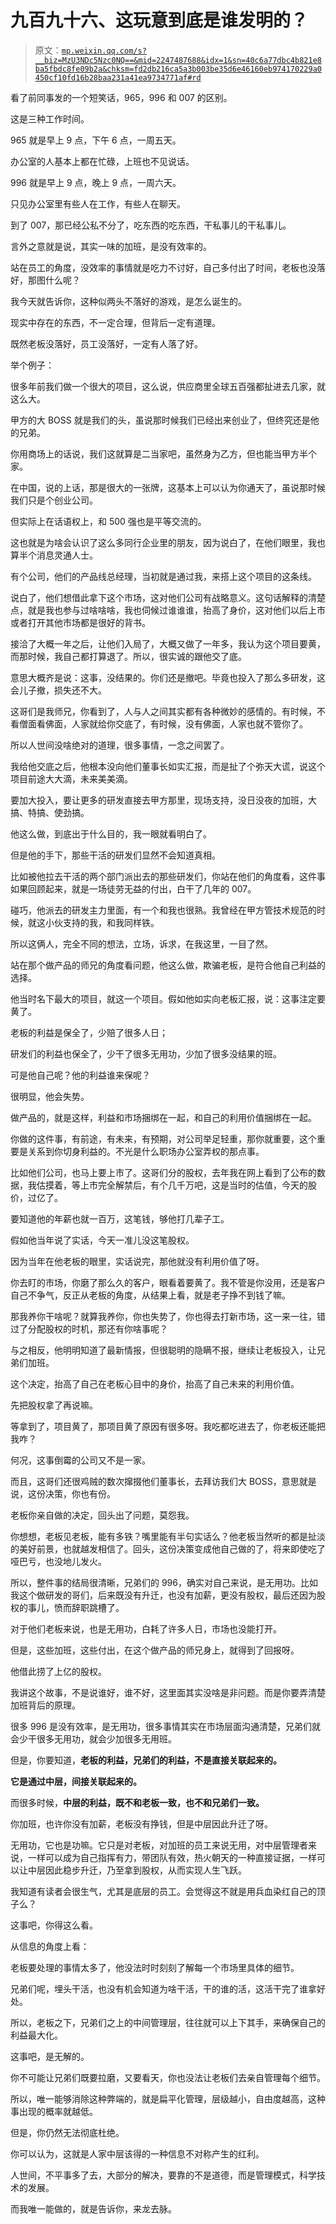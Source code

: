 # 九百九十六、这玩意到底是谁发明的？

> 原文：[`mp.weixin.qq.com/s?__biz=MzU3NDc5Nzc0NQ==&mid=2247487688&idx=1&sn=40c6a77dbc4b821e8ba5fbdc8fe09b2a&chksm=fd2db216ca5a3b003be35d6e46160eb974170229a0450cf10fd16b28baa231a41ea9734771af#rd`](http://mp.weixin.qq.com/s?__biz=MzU3NDc5Nzc0NQ==&mid=2247487688&idx=1&sn=40c6a77dbc4b821e8ba5fbdc8fe09b2a&chksm=fd2db216ca5a3b003be35d6e46160eb974170229a0450cf10fd16b28baa231a41ea9734771af#rd)

看了前同事发的一个短笑话，965，996 和 007 的区别。

这是三种工作时间。

965 就是早上 9 点，下午 6 点，一周五天。

办公室的人基本上都在忙碌，上班也不见说话。

996 就是早上 9 点，晚上 9 点，一周六天。

只见办公室里有些人在工作，有些人在聊天。

到了 007，那已经公私不分了，吃东西的吃东西，干私事儿的干私事儿。

言外之意就是说，其实一味的加班，是没有效率的。

站在员工的角度，没效率的事情就是吃力不讨好，自己多付出了时间，老板也没落好，那图什么呢？

我今天就告诉你，这种似两头不落好的游戏，是怎么诞生的。

现实中存在的东西，不一定合理，但背后一定有道理。

既然老板没落好，员工没落好，一定有人落了好。

举个例子：

很多年前我们做一个很大的项目，这么说，供应商里全球五百强都扯进去几家，就这么大。 

甲方的大 BOSS 就是我们的头，虽说那时候我们已经出来创业了，但终究还是他的兄弟。

你用商场上的话说，我们这就算是二当家吧，虽然身为乙方，但也能当甲方半个家。 

在中国，说的上话，那是很大的一张牌，这基本上可以认为你通天了，虽说那时候我们只是个创业公司。 

但实际上在话语权上，和 500 强也是平等交流的。

这也就是为啥会认识了这么多同行企业里的朋友，因为说白了，在他们眼里，我也算半个消息灵通人士。 

有个公司，他们的产品线总经理，当初就是通过我，来搭上这个项目的这条线。 

说白了，他们想借此拿下这个市场，这对他们公司有战略意义。这句话解释的清楚点，就是我也参与过啥啥啥，我也伺候过谁谁谁，抬高了身价，这对他们以后上市或者打开其他市场都是很好的背书。 

接洽了大概一年之后，让他们入局了，大概又做了一年多，我认为这个项目要黄，而那时候，我自己都打算退了。所以，很实诚的跟他交了底。 

意思大概齐是说：这事，没结果的。你们还是撤吧。毕竟也投入了那么多研发，这会儿子撤，损失还不大。 

这哥们是我师兄，你看到了，人与人之间其实都有各种微妙的感情的。有时候，不看僧面看佛面，人家就给你交底了，有时候，没有佛面，人家也就不管你了。 

所以人世间没啥绝对的道理，很多事情，一念之间罢了。 

我给他交底之后，他根本没向他们董事长如实汇报，而是扯了个弥天大谎，说这个项目前途大大滴，未来美美滴。 

要加大投入，要让更多的研发直接去甲方那里，现场支持，没日没夜的加班，大搞、特搞、使劲搞。 

他这么做，到底出于什么目的，我一眼就看明白了。 

但是他的手下，那些干活的研发们显然不会知道真相。

比如被他拉去干活的两个部门派出去的那些研发们，你站在他们的角度看，这件事如果回顾起来，就是一场徒劳无益的付出，白干了几年的 007。 

碰巧，他派去的研发主力里面，有一个和我也很熟。我曾经在甲方管技术规范的时候，就这小伙支持的我，和我同样铁。 

所以这俩人，完全不同的想法，立场，诉求，在我这里，一目了然。 

站在那个做产品的师兄的角度看问题，他这么做，欺骗老板，是符合他自己利益的选择。 

他当时名下最大的项目，就这一个项目。假如他如实向老板汇报，说：这事注定要黄了。

老板的利益是保全了，少赔了很多人日；

研发们的利益也保全了，少干了很多无用功，少加了很多没结果的班。

可是他自己呢？他的利益谁来保呢？

很明显，他会失势。 

做产品的，就是这样，利益和市场捆绑在一起，和自己的利用价值捆绑在一起。 

你做的这件事，有前途，有未来，有预期，对公司举足轻重，那你就重要，这个重要是关系到你切身利益的。不光是什么职场办公室弄权的那点事。

比如他们公司，也马上要上市了。这哥们分的股权，去年我在网上看到了公布的数据，我估摸着，等上市完全解禁后，有个几千万吧，这是当时的估值，今天的股价，过亿了。 

要知道他的年薪也就一百万，这笔钱，够他打几辈子工。 

假如他当年说了实话，今天一准儿没这笔股权。 

因为当年在他老板的眼里，实话说完，那他就没有利用价值了呀。

你去盯的市场，你磨了那么久的客户，眼看着要黄了。我不管是你没用，还是客户自己不争气，反正从老板的角度，从结果上看，就是老子挣不到钱了嘛。 

那我养你干啥呢？就算我养你，你也失势了，你也得去打新市场，这一来一往，错过了分配股权的时机，那还有你啥事呢？ 

与之相反，他明明知道了最新情报，但很聪明的隐瞒不报，继续让老板投入，让兄弟们加班。 

这个决定，抬高了自己在老板心目中的身价，抬高了自己未来的利用价值。 

先把股权拿了再说嘛。 

等拿到了，项目黄了，那项目黄了原因有很多呀。我吃都吃进去了，你老板还能把我咋？ 

何况，这事倒霉的公司又不是一家。 

而且，这哥们还很鸡贼的数次撺掇他们董事长，去拜访我们大 BOSS，意思就是说，这份决策，你也有份。 

老板你亲自做的决定，回头出了问题，莫怨我。 

你想想，老板见老板，能有多铁？嘴里能有半句实话么？他老板当然听的都是扯淡的美好前景，也就越发相信了。回头，这份决策变成他自己做的了，将来即使吃了哑巴亏，也没地儿发火。 

所以，整件事的结局很清晰，兄弟们的 996，确实对自己来说，是无用功。比如我这个做研发的哥们，后来既没有升迁，也没有加薪，更没有股权，最后还因为股权的事儿，愤而辞职跳槽了。

对于他们老板来说，也是无用功，白耗了许多人日，市场也没能打开。 

但是，这些加班，这些付出，在这个做产品的师兄身上，就得到了回报呀。 

他借此捞了上亿的股权。 

我讲这个故事，不是说谁好，谁不好，这里面其实没啥是非问题。而是你要弄清楚加班背后的原理。

很多 996 是没有效率，是无用功，很多事情其实在市场层面沟通清楚，兄弟们就会少干很多无用功，就会少加很多无用班。 

但是，你要知道，**老板的利益，兄弟们的利益，不是直接关联起来的。** 

**它是通过中层，间接关联起来的。** 

而很多时候，**中层的利益，既不和老板一致，也不和兄弟们一致。** 

你加班，也许你没有加薪，老板没有挣钱，但是中层因此升迁了呀。 

无用功，它也是功嘛。它只是对老板，对加班的员工来说无用，对中层管理者来说，一样可以成为自己指挥有力，带团队有效，热火朝天的一种直接证据，一样可以让中层因此稳步升迁，乃至拿到股权，从而实现人生飞跃。 

我知道有读者会很生气，尤其是底层的员工。会觉得这不就是用兵血染红自己的顶子么？ 

这事吧，你得这么看。

从信息的角度上看：

老板要处理的事情太多了，他没法时时刻刻了解每一个市场里具体的细节。 

兄弟们呢，埋头干活，也没有机会知道为啥干活，干的谁的活，这活干完了谁拿好处。 

所以，老板之下，兄弟们之上的中间管理层，往往就可以上下其手，来确保自己的利益最大化。 

这事吧，是无解的。 

你不可能让兄弟们既要拉磨，又要看天，你也没法让老板们去亲自管理每个细节。 

所以，唯一能够消除这种弊端的，就是扁平化管理，层级越小，自由度越高，这种事出现的概率就越低。 

但是，你仍然无法彻底杜绝。 

你可以认为，这就是人家中层该得的一种信息不对称产生的红利。 

人世间，不平事多了去，大部分的解决，要靠的不是道德，而是管理模式，科学技术的发展。 

而我唯一能做的，就是告诉你，来龙去脉。